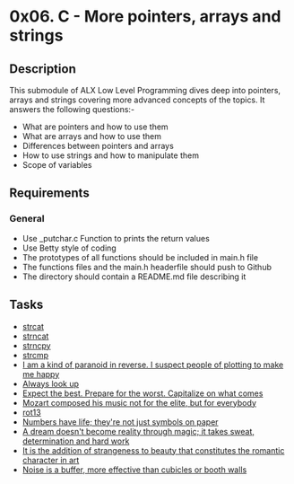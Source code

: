# 0x06. C - More pointers, arrays and strings

## Description

This submodule of ALX Low Level Programming dives deep into pointers, arrays and strings covering more advanced concepts of the topics. It answers the following questions:-
- What are pointers and how to use them
- What are arrays and how to use them
- Differences between pointers and arrays
- How to use strings and how to manipulate them
- Scope of variables

## Requirements

### General

- Use _putchar.c Function to prints the return values
- Use Betty style of coding
- The prototypes of all functions should be included in main.h file
- The functions files and the main.h headerfile should push to Github
- The directory should contain a README.md file describing it

## Tasks

- [strcat](https://github.com/SantinoMajur/alx-low_level_programming/tree/master/0x06-pointers_arrays_strings/0-strcat.c)
- [strncat](https://github.com/SantinoMajur/alx-low_level_programming/tree/master/0x06-pointers_arrays_strings/1-strncat.c)
- [strncpy](https://github.com/SantinoMajur/alx-low_level_programming/tree/master/0x06-pointers_arrays_strings/2-strncpy.c)
- [strcmp](https://github.com/SantinoMajur/alx-low_level_programming/tree/master/0x06-pointers_arrays_strings/3-strcmp.c)
- [I am a kind of paranoid in reverse. I suspect people of plotting to make me happy](https://github.com/SantinoMajur/alx-low_level_programming/tree/master/0x06-pointers_arrays_strings/4-rev_array.c)
- [Always look up](https://github.com/SantinoMajur/alx-low_level_programming/tree/master/0x06-pointers_arrays_strings/5-string_toupper.c)
- [Expect the best. Prepare for the worst. Capitalize on what comes](https://github.com/SantinoMajur/alx-low_level_programming/tree/master/0x06-pointers_arrays_strings/6-cap_string.c)
- [Mozart composed his music not for the elite, but for everybody](https://github.com/SantinoMajur/alx-low_level_programming/tree/master/0x06-pointers_arrays_strings/7-leet.c)
- [rot13](https://github.com/SantinoMajur/alx-low_level_programming/tree/master/0x06-pointers_arrays_strings/100-rot13.c)
- [Numbers have life; they're not just symbols on paper]()
- [A dream doesn't become reality through magic; it takes sweat, determination and hard work]()
- [It is the addition of strangeness to beauty that constitutes the romantic character in art]()
- [Noise is a buffer, more effective than cubicles or booth walls]()

